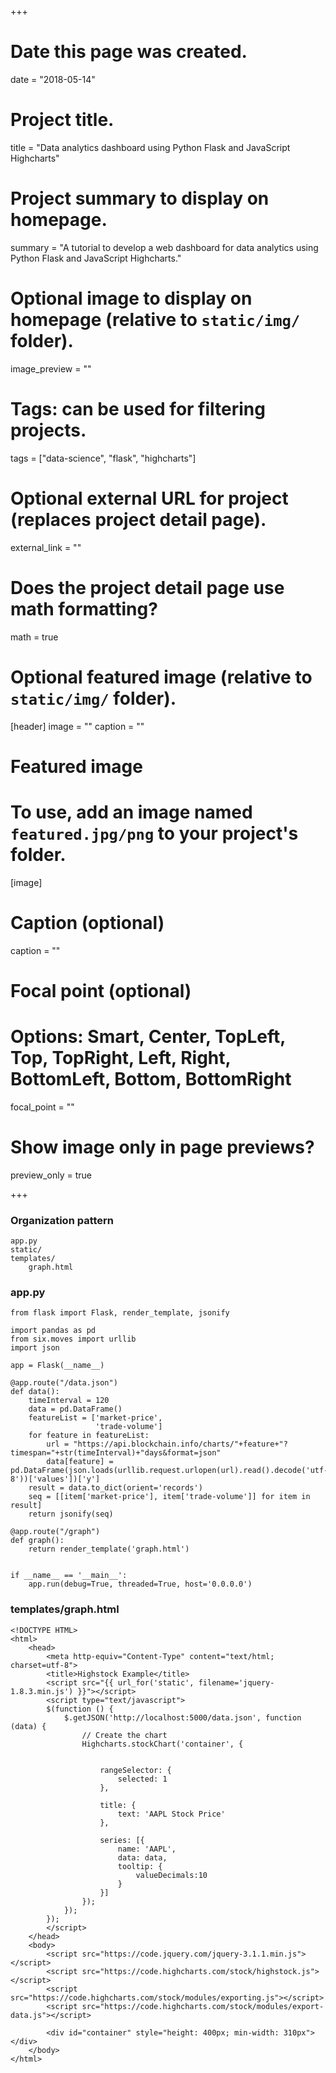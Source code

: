 +++
# Date this page was created.
date = "2018-05-14"

# Project title.
title = "Data analytics dashboard using Python Flask and JavaScript Highcharts"

# Project summary to display on homepage.
summary = "A tutorial to develop a web dashboard for data analytics using Python Flask and JavaScript Highcharts."

# Optional image to display on homepage (relative to `static/img/` folder).
image_preview = ""

# Tags: can be used for filtering projects.
tags = ["data-science", "flask", "highcharts"]

# Optional external URL for project (replaces project detail page).
external_link = ""

# Does the project detail page use math formatting?
math = true

# Optional featured image (relative to `static/img/` folder).
[header]
image = ""
caption = ""

# Featured image
# To use, add an image named `featured.jpg/png` to your project's folder. 
[image]
  # Caption (optional)
  caption = ""

  # Focal point (optional)
  # Options: Smart, Center, TopLeft, Top, TopRight, Left, Right, BottomLeft, Bottom, BottomRight
  focal_point = ""

  # Show image only in page previews?
  preview_only = true

+++

### Organization pattern

```
app.py
static/
templates/
    graph.html
```

### app.py

```
from flask import Flask, render_template, jsonify

import pandas as pd
from six.moves import urllib
import json
 
app = Flask(__name__)
 
@app.route("/data.json")
def data():
    timeInterval = 120
    data = pd.DataFrame()
    featureList = ['market-price', 
                   'trade-volume']
    for feature in featureList:
        url = "https://api.blockchain.info/charts/"+feature+"?timespan="+str(timeInterval)+"days&format=json"
        data[feature] = pd.DataFrame(json.loads(urllib.request.urlopen(url).read().decode('utf-8'))['values'])['y']
    result = data.to_dict(orient='records')
    seq = [[item['market-price'], item['trade-volume']] for item in result]
    return jsonify(seq)
 
@app.route("/graph")
def graph():
    return render_template('graph.html')
 
 
if __name__ == '__main__':
    app.run(debug=True, threaded=True, host='0.0.0.0')
```

### templates/graph.html

```
<!DOCTYPE HTML>
<html>
	<head>
		<meta http-equiv="Content-Type" content="text/html; charset=utf-8">
		<title>Highstock Example</title>
        <script src="{{ url_for('static', filename='jquery-1.8.3.min.js') }}"></script>
		<script type="text/javascript">
		$(function () {
            $.getJSON('http://localhost:5000/data.json', function (data) {
                // Create the chart
                Highcharts.stockChart('container', {
            
            
                    rangeSelector: {
                        selected: 1
                    },
            
                    title: {
                        text: 'AAPL Stock Price'
                    },
            
                    series: [{
                        name: 'AAPL',
                        data: data,
                        tooltip: {
                            valueDecimals:10
                        }
                    }]
                });
            });
        });
		</script>
	</head>
	<body>
        <script src="https://code.jquery.com/jquery-3.1.1.min.js"></script>
        <script src="https://code.highcharts.com/stock/highstock.js"></script>
        <script src="https://code.highcharts.com/stock/modules/exporting.js"></script>
        <script src="https://code.highcharts.com/stock/modules/export-data.js"></script>

        <div id="container" style="height: 400px; min-width: 310px"></div>
	</body>
</html>
```
